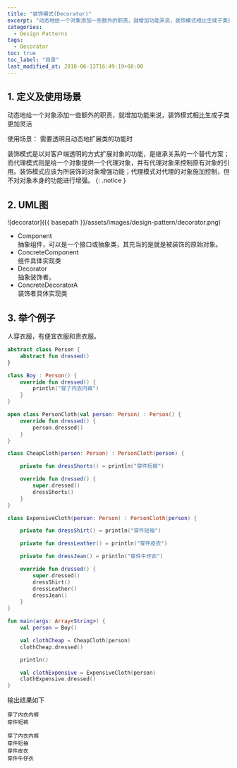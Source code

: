```yaml
---
title: "装饰模式(Decorator)"
excerpt: "动态地给一个对象添加一些额外的职责，就增加功能来说，装饰模式相比生成子类更加灵活"
categories:
  - Design Patterns
tags:
  - Decorator
toc: true
toc_label: "目录"
last_modified_at: 2018-06-13T16:49:19+08:00
---
```


## 1. 定义及使用场景
动态地给一个对象添加一些额外的职责，就增加功能来说，装饰模式相比生成子类更加灵活

使用场景：
需要透明且动态地扩展类的功能时

装饰模式是以对客户端透明的方式扩展对象的功能，是继承关系的一个替代方案；而代理模式则是给一个对象提供一个代理对象，并有代理对象来控制原有对象的引用。装饰模式应该为所装饰的对象增强功能；代理模式对代理的对象施加控制，但不对对象本身的功能进行增强。
{: .notice }

## 2. UML图
![decorator]({{ basepath }}/assets/images/design-pattern/decorator.png)

- Component  
  抽象组件，可以是一个接口或抽象类，其充当的是就是被装饰的原始对象。
- ConcreteComponent  
  组件具体实现类
- Decorator  
  抽象装饰者。
- ConcreteDecoratorA  
  装饰者具体实现类

## 3. 举个例子
人穿衣服，有便宜衣服和贵衣服。

```kotlin
abstract class Person {
    abstract fun dressed()
}

class Boy : Person() {
    override fun dressed() {
        println("穿了内衣内裤")
    }
}

open class PersonCloth(val person: Person) : Person() {
    override fun dressed() {
        person.dressed()
    }
}

class CheapCloth(person: Person) : PersonCloth(person) {

    private fun dressShorts() = println("穿件短裤")

    override fun dressed() {
        super.dressed()
        dressShorts()
    }
}

class ExpensiveCloth(person: Person) : PersonCloth(person) {

    private fun dressShirt() = println("穿件短袖")

    private fun dressLeather() = println("穿件皮衣")

    private fun dressJean() = println("穿件牛仔衣")

    override fun dressed() {
        super.dressed()
        dressShirt()
        dressLeather()
        dressJean()
    }
}

fun main(args: Array<String>) {
    val person = Boy()

    val clothCheap = CheapCloth(person)
    clothCheap.dressed()

    println()

    val clothExpensive = ExpensiveCloth(person)
    clothExpensive.dressed()
}
```

输出结果如下
```text
穿了内衣内裤
穿件短裤

穿了内衣内裤
穿件短袖
穿件皮衣
穿件牛仔衣
```
